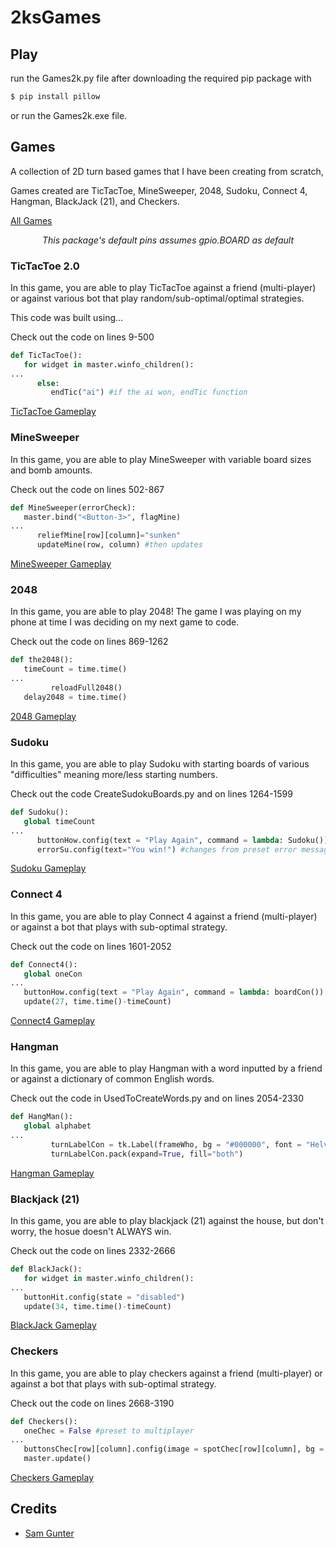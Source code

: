 # 2ksGames


## Play
run the Games2k.py file after downloading the required pip package with
```bash
$ pip install pillow
```
or run the Games2k.exe file.

## Games

A collection of 2D turn based games that I have been creating from scratch, 

Games created are TicTacToe, MineSweeper, 2048, Sudoku, Connect 4, Hangman, BlackJack (21), and Checkers.


[All Games](https://raw.githubusercontent.com/2kofawsome/2ksGames/master/gameFiles/mainScreen.png) 

<p align="center"><i>This package's default pins assumes gpio.BOARD as default</i></p>

### TicTacToe 2.0

In this game, you are able to play TicTacToe against a friend (multi-player) or against various bot that play random/sub-optimal/optimal strategies.

This code was built using...

Check out the code on lines 9-500
```python
def TicTacToe():
   for widget in master.winfo_children():
...
      else:
         endTic("ai") #if the ai won, endTic function
```

[TicTacToe Gameplay](https://raw.githubusercontent.com/2kofawsome/2ksGames/master/gameFiles/TicTacToeScreen.png) 

### MineSweeper

In this game, you are able to play MineSweeper with variable board sizes and bomb amounts.

Check out the code on lines 502-867
```python
def MineSweeper(errorCheck):
   master.bind("<Button-3>", flagMine)
...
      reliefMine[row][column]="sunken"
      updateMine(row, column) #then updates
```

[MineSweeper Gameplay](https://raw.githubusercontent.com/2kofawsome/2ksGames/master/gameFiles/MineSweeperScreen.png) 

### 2048

In this game, you are able to play 2048! The game I was playing on my phone at time I was deciding on my next game to code.

Check out the code on lines 869-1262
```python
def the2048():
   timeCount = time.time()
...
         reloadFull2048()
   delay2048 = time.time()
```

[2048 Gameplay](https://raw.githubusercontent.com/2kofawsome/2ksGames/master/gameFiles/2048Screen.png) 

### Sudoku

In this game, you are able to play Sudoku with starting boards of various "difficulties" meaning more/less starting numbers.

Check out the code CreateSudokuBoards.py and on lines 1264-1599
```python
def Sudoku():
   global timeCount
...
      buttonHow.config(text = "Play Again", command = lambda: Sudoku()) #allows the user to play again
      errorSu.config(text="You win!") #changes from preset error message (earlier) to winner message
```

[Sudoku Gameplay](https://raw.githubusercontent.com/2kofawsome/2ksGames/master/gameFiles/SudokuScreen.png) 

### Connect 4

In this game, you are able to play Connect 4 against a friend (multi-player) or against a bot that plays with sub-optimal strategy.

Check out the code on lines 1601-2052
```python
def Connect4():
   global oneCon
...
   buttonHow.config(text = "Play Again", command = lambda: boardCon()) #allows user to play again
   update(27, time.time()-timeCount)
```

[Connect4 Gameplay](https://raw.githubusercontent.com/2kofawsome/2ksGames/master/gameFiles/Connect4Screen.png) 

### Hangman

In this game, you are able to play Hangman with a word inputted by a friend or against a dictionary of common English words.

Check out the code in UsedToCreateWords.py and on lines 2054-2330
```python
def HangMan():
   global alphabet
...
         turnLabelCon = tk.Label(frameWho, bg = "#000000", font = "Helvetica " + str((screenWidth-(screenHeight-screenHeight//17))//15), fg="#fff", text="You lose.\n\nThe word was\n"+wordHang) #creates a loser message with the word
         turnLabelCon.pack(expand=True, fill="both")
```

[Hangman Gameplay](https://raw.githubusercontent.com/2kofawsome/2ksGames/master/gameFiles/HangManScreen.png) 

### Blackjack (21)

In this game, you are able to play blackjack (21) against the house, but don't worry, the hosue doesn't ALWAYS win.

Check out the code on lines 2332-2666
```python
def BlackJack():
   for widget in master.winfo_children():
...
   buttonHit.config(state = "disabled")
   update(34, time.time()-timeCount)
```

[BlackJack Gameplay](https://raw.githubusercontent.com/2kofawsome/2ksGames/master/gameFiles/BlackJackScreen.png) 

### Checkers

In this game, you are able to play checkers against a friend (multi-player) or against a bot that plays with sub-optimal strategy.

Check out the code on lines 2668-3190
```python
def Checkers():
   oneChec = False #preset to multiplayer
...
   buttonsChec[row][column].config(image = spotChec[row][column], bg = "LightSalmon4") #changes the colour back to how it was before for base
   master.update()
```

[Checkers Gameplay](https://raw.githubusercontent.com/2kofawsome/2ksGames/master/gameFiles/CheckersScreen.png) 


## Credits
- [Sam Gunter](https://github.com/2kofawsome)
